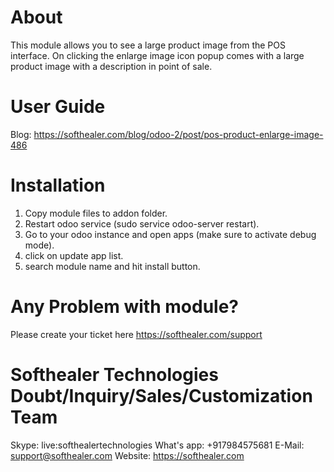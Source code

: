 About
============
This module allows you to see a large product image from the POS interface. On clicking the enlarge image icon popup comes with a large product image with a description in point of sale.

User Guide
============
Blog: https://softhealer.com/blog/odoo-2/post/pos-product-enlarge-image-486

Installation
============
1) Copy module files to addon folder.
2) Restart odoo service (sudo service odoo-server restart).
3) Go to your odoo instance and open apps (make sure to activate debug mode).
4) click on update app list.
5) search module name and hit install button.

Any Problem with module?
=====================================
Please create your ticket here https://softhealer.com/support

Softhealer Technologies Doubt/Inquiry/Sales/Customization Team
=====================================
Skype: live:softhealertechnologies
What's app: +917984575681
E-Mail: support@softhealer.com
Website: https://softhealer.com
